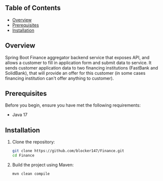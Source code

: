 ## Table of Contents

- [Overview](#overview)
- [Prerequisites](#prerequisites)
- [Installation](#installation)

## Overview

Spring Boot Finance aggregator backend service that exposes API, and allows a customer to fill in application form 
and submit data to service. It sends customer application data to two financing institutions (FastBank and SolidBank), 
that will provide an offer for this customer (in some cases financing institution can't offer anything to customer).

## Prerequisites

Before you begin, ensure you have met the following requirements:

- Java 17

## Installation

1. Clone the repository:

    ```bash
    git clone https://github.com/blocker147/Finance.git
    cd Finance
    ```

2. Build the project using Maven:

    ```bash
    mvn clean compile
    ```
